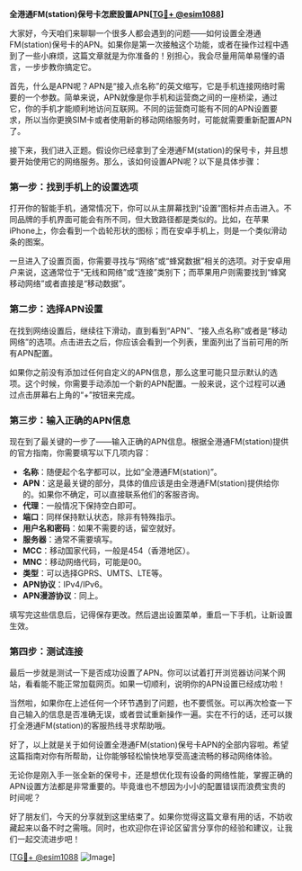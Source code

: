 **全港通FM(station)保号卡怎麽設置APN[[TG💪+ @esim1088](https://t.me/s/esim1088)]**

大家好，今天咱们来聊聊一个很多人都会遇到的问题——如何设置全港通FM(station)保号卡的APN。如果你是第一次接触这个功能，或者在操作过程中遇到了一些小麻烦，这篇文章就是为你准备的！别担心，我会尽量用简单易懂的语言，一步步教你搞定它。

首先，什么是APN呢？APN是“接入点名称”的英文缩写，它是手机连接网络时需要的一个参数。简单来说，APN就像是你手机和运营商之间的一座桥梁，通过它，你的手机才能顺利地访问互联网。不同的运营商可能有不同的APN设置要求，所以当你更换SIM卡或者使用新的移动网络服务时，可能就需要重新配置APN了。

接下来，我们进入正题。假设你已经拿到了全港通FM(station)的保号卡，并且想要开始使用它的网络服务。那么，该如何设置APN呢？以下是具体步骤：

### 第一步：找到手机上的设置选项

打开你的智能手机，通常情况下，你可以从主屏幕找到“设置”图标并点击进入。不同品牌的手机界面可能会有所不同，但大致路径都是类似的。比如，在苹果iPhone上，你会看到一个齿轮形状的图标；而在安卓手机上，则是一个类似滑动条的图案。

一旦进入了设置页面，你需要寻找与“网络”或“蜂窝数据”相关的选项。对于安卓用户来说，这通常位于“无线和网络”或“连接”类别下；而苹果用户则需要找到“蜂窝移动网络”或者直接是“移动数据”。

### 第二步：选择APN设置

在找到网络设置后，继续往下滑动，直到看到“APN”、“接入点名称”或者是“移动网络”的选项。点击进去之后，你应该会看到一个列表，里面列出了当前可用的所有APN配置。

如果你之前没有添加过任何自定义的APN信息，那么这里可能只显示默认的选项。这个时候，你需要手动添加一个新的APN配置。一般来说，这个过程可以通过点击屏幕右上角的“+”按钮来完成。

### 第三步：输入正确的APN信息

现在到了最关键的一步了——输入正确的APN信息。根据全港通FM(station)提供的官方指南，你需要填写以下几项内容：

- **名称**：随便起个名字都可以，比如“全港通FM(station)”。
- **APN**：这是最关键的部分，具体的值应该是由全港通FM(station)提供给你的。如果你不确定，可以直接联系他们的客服咨询。
- **代理**：一般情况下保持空白即可。
- **端口**：同样保持默认状态，除非有特殊指示。
- **用户名和密码**：如果不需要的话，留空就好。
- **服务器**：通常不需要填写。
- **MCC**：移动国家代码，一般是454（香港地区）。
- **MNC**：移动网络代码，可能是00。
- **类型**：可以选择GPRS、UMTS、LTE等。
- **APN协议**：IPv4/IPv6。
- **APN漫游协议**：同上。

填写完这些信息后，记得保存更改。然后退出设置菜单，重启一下手机，让新设置生效。

### 第四步：测试连接

最后一步就是测试一下是否成功设置了APN。你可以试着打开浏览器访问某个网站，看看能不能正常加载网页。如果一切顺利，说明你的APN设置已经成功啦！

当然啦，如果你在上述任何一个环节遇到了问题，也不要慌张。可以再次检查一下自己输入的信息是否准确无误，或者尝试重新操作一遍。实在不行的话，还可以拨打全港通FM(station)的客服热线寻求帮助哦。

好了，以上就是关于如何设置全港通FM(station)保号卡APN的全部内容啦。希望这篇指南对你有所帮助，让你能够轻松愉快地享受高速流畅的移动网络体验。

无论你是刚入手一张全新的保号卡，还是想优化现有设备的网络性能，掌握正确的APN设置方法都是非常重要的。毕竟谁也不想因为小小的配置错误而浪费宝贵的时间呢？

好了朋友们，今天的分享就到这里结束了。如果你觉得这篇文章有用的话，不妨收藏起来以备不时之需哦。同时，也欢迎你在评论区留言分享你的经验和建议，让我们一起交流进步吧！

[[TG💪+ @esim1088](https://t.me/s/esim1088) ![Image](https://i.postimg.cc/4NQfJmqS/Snipaste-2025-05-13-00-14-12.png)]